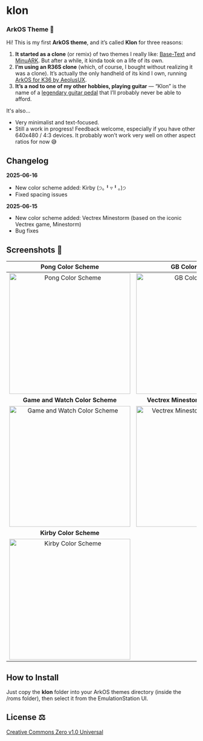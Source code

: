 # klon
### ArkOS Theme 🎨

Hi! This is my first **ArkOS theme**, and it’s called **Klon** for three reasons:

1. **It started as a clone** (or remix) of two themes I really like: [Base-Text](https://github.com/Jetup13/es-theme-base-text) and [MinuARK](https://github.com/Vidnez/es-theme-MinUArk). But after a while, it kinda took on a life of its own.
2. **I’m using an R36S clone** (which, of course, I bought without realizing it was a clone). It’s actually the only handheld of its kind I own, running [ArkOS for K36 by AeolusUX](https://github.com/AeolusUX/ArkOS-K36).
3. **It’s a nod to one of my other hobbies, playing guitar** — “Klon” is the name of a [legendary guitar pedal](https://reverb.com/brand/klon) that I’ll probably never be able to afford.

It's also...
* Very minimalist and text-focused.
* Still a work in progress! Feedback welcome, especially if you have other 640x480 / 4:3 devices. It probably won’t work very well on other aspect ratios for now 😅

## Changelog

**2025-06-16**
* New color scheme added: Kirby (੭｡╹▿╹｡)੭
* Fixed spacing issues

**2025-06-15**
* New color scheme added: Vectrex Minestorm (based on the iconic Vectrex game, Minestorm)
* Bug fixes

## Screenshots 📸
| Pong Color Scheme | GB Color Scheme |
| :---: | :---: |
| <img src="https://github.com/user-attachments/assets/b0912090-22eb-47f0-bdaa-bc0b0afe5e39" width="320" title="Pong Color Scheme"> | <img src="https://github.com/user-attachments/assets/3cc06615-5482-4fd3-bc41-e63ca8d20d6d" width="320" title="GB Color Scheme"> |
| **Game and Watch Color Scheme** | **Vectrex Minestorm Color Scheme** |
| <img src="https://github.com/user-attachments/assets/583c54ca-3222-4e03-8708-8f126e26ddc3" width="320" title="Game and Watch Color Scheme"> | <img src="https://github.com/user-attachments/assets/196f7653-8286-47c3-b287-b47af3307133" width="320" title="Vectrex Minestorm Color Scheme"> |
| **Kirby Color Scheme** |  |
| <img src="https://github.com/user-attachments/assets/614d6590-7a4e-4ad6-a25f-c89c6997b6a7" width="320" title="Kirby Color Scheme"> |  |

## How to Install

Just copy the **klon** folder into your ArkOS themes directory (inside the /roms folder), then select it from the EmulationStation UI.

## License ⚖️

[Creative Commons Zero v1.0 Universal](https://creativecommons.org/publicdomain/zero/1.0/deed.en)
